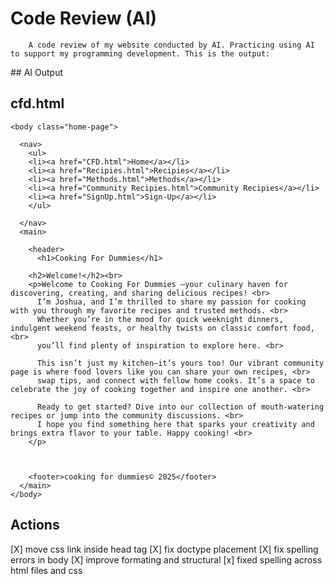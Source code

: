 
# Code Review (AI)
        A code review of my website conducted by AI. Practicing using AI to support my programming development. This is the output:
## AI Output
## cfd.html
        

<!DOCTYPE html>
  <html>
  <!-- Link to external CSS file -->
  <link rel="stylesheet" href="CFD.css">
 <!---heading--->

<head>
<title>Cooking For Dummies</title>
</head>

    <body class="home-page">
      
 <!--- nav bar --->     
      <nav> 
        <ul>
        <li><a href="CFD.html">Home</a></li>
        <li><a href="Recipies.html">Recipies</a></li>
        <li><a href="Methods.html">Methods</a></li>
        <li><a href="Community Recipies.html">Community Recipies</a></li>
        <li><a href="SignUp.html">Sign-Up</a></li>
        </ul>

      </nav>
      <main>
<!---header--->
        <header>
          <h1>Cooking For Dummies</h1>
          

 <!---about--->      
        
        <h2>Welcome!</h2><br>
        <p>Welcome to Cooking For Dummies —your culinary haven for discovering, creating, and sharing delicious recipes! <br> 
          I’m Joshua, and I’m thrilled to share my passion for cooking with you through my favorite recipes and trusted methods. <br> 
          Whether you’re in the mood for quick weeknight dinners, indulgent weekend feasts, or healthy twists on classic comfort food, <br> 
          you’ll find plenty of inspiration to explore here. <br>

          This isn’t just my kitchen—it’s yours too! Our vibrant community page is where food lovers like you can share your own recipes, <br> 
          swap tips, and connect with fellow home cooks. It’s a space to celebrate the joy of cooking together and inspire one another. <br>
          
          Ready to get started? Dive into our collection of mouth-watering recipes or jump into the community discussions. <br> 
          I hope you find something here that sparks your creativity and brings extra flavor to your table. Happy cooking! <br>
        </p>



        <footer>cooking for dummies© 2025</footer>
      </main>
    </body>
</html>

       
## Actions
 [X] move css link inside head tag 
 [X] fix doctype placement 
 [X] fix spelling errors in body
 [X] improve formating and structural
 [x] fixed spelling across html files and css
